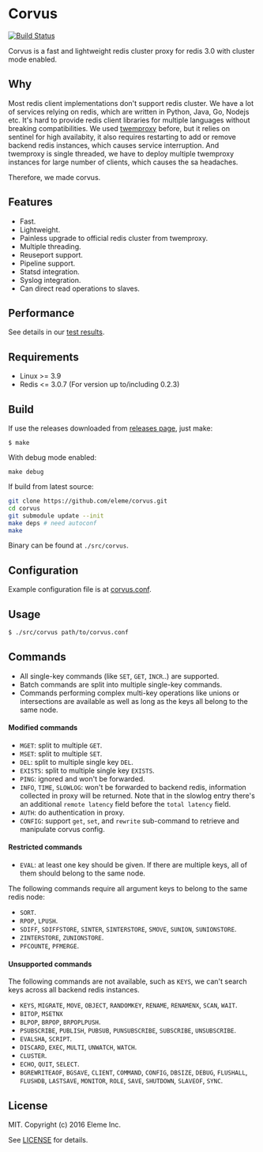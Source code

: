 Corvus
======

[![Build Status](https://travis-ci.org/eleme/corvus.svg)](https://travis-ci.org/eleme/corvus)

Corvus is a fast and lightweight redis cluster proxy for redis 3.0 with cluster mode enabled.

Why
---

Most redis client implementations don't support redis cluster. We have a lot of services relying
on redis, which are written in Python, Java, Go, Nodejs etc. It's hard to provide redis client
libraries for multiple languages without breaking compatibilities. We used [twemproxy](https://github.com/twitter/twemproxy)
before, but it relies on sentinel for high availabity, it also requires restarting to add or
remove backend redis instances, which causes service interruption. And twemproxy is single
threaded, we have to deploy multiple twemproxy instances for large number of clients, which
causes the sa headaches.

Therefore, we made corvus.

Features
--------

* Fast.
* Lightweight.
* Painless upgrade to official redis cluster from twemproxy.
* Multiple threading.
* Reuseport support.
* Pipeline support.
* Statsd integration.
* Syslog integration.
* Can direct read operations to slaves.

Performance
------------

See details in our [test results](docs/lpt.md).

Requirements
------------

* Linux >= 3.9
* Redis <= 3.0.7 (For version up to/including 0.2.3)

Build
-----

If use the releases downloaded from
[releases page](https://github.com/eleme/corvus/releases), just make:

```
$ make
```

With debug mode enabled:

```
make debug
```

If build from latest source:
```bash
git clone https://github.com/eleme/corvus.git
cd corvus
git submodule update --init
make deps # need autoconf
make
```

Binary can be found at `./src/corvus`.

Configuration
-------------

Example configuration file is at [corvus.conf](corvus.conf).

Usage
-----

```bash
$ ./src/corvus path/to/corvus.conf
```

Commands
--------

* All single-key commands (like `SET`, `GET`, `INCR`..) are supported.
* Batch commands are split into multiple single-key commands.
* Commands performing complex multi-key operations like unions or intersections
   are available as well as long as the keys all belong to the same node.

#### Modified commands

* `MGET`: split to multiple `GET`.
* `MSET`: split to multiple `SET`.
* `DEL`: split to multiple single key `DEL`.
* `EXISTS`: split to multiple single key `EXISTS`.
* `PING`: ignored and won't be forwarded.
* `INFO`, `TIME`, `SLOWLOG`: won't be forwarded to backend redis, information collected in proxy
   will be returned. Note that in the slowlog entry there's an additional
   `remote latency` field before the `total latency` field.
* `AUTH`: do authentication in proxy.
* `CONFIG`: support `get`, `set`, and `rewrite` sub-command to retrieve and manipulate corvus config.

#### Restricted commands

* `EVAL`: at least one key should be given. If there are multiple keys, all of
   them should belong to the same node.

The following commands require all argument keys to belong to the same redis node:

* `SORT`.
* `RPOP`, `LPUSH`.
* `SDIFF`, `SDIFFSTORE`, `SINTER`, `SINTERSTORE`, `SMOVE`, `SUNION`, `SUNIONSTORE`.
* `ZINTERSTORE`, `ZUNIONSTORE`.
* `PFCOUNTE`, `PFMERGE`.

#### Unsupported commands

The following commands are not available, such as `KEYS`, we can't search keys across
all backend redis instances.

* `KEYS`, `MIGRATE`, `MOVE`, `OBJECT`, `RANDOMKEY`, `RENAME`, `RENAMENX`, `SCAN`, `WAIT`.
* `BITOP`, `MSETNX`
* `BLPOP`, `BRPOP`, `BRPOPLPUSH`.
* `PSUBSCRIBE`, `PUBLISH`, `PUBSUB`, `PUNSUBSCRIBE`, `SUBSCRIBE`, `UNSUBSCRIBE`.
* `EVALSHA`, `SCRIPT`.
* `DISCARD`, `EXEC`, `MULTI`, `UNWATCH`, `WATCH`.
* `CLUSTER`.
* `ECHO`, `QUIT`, `SELECT`.
* `BGREWRITEAOF`, `BGSAVE`, `CLIENT`, `COMMAND`, `CONFIG`, `DBSIZE`, `DEBUG`, `FLUSHALL`,
   `FLUSHDB`, `LASTSAVE`, `MONITOR`, `ROLE`, `SAVE`, `SHUTDOWN`, `SLAVEOF`, `SYNC`.

License
-------

MIT. Copyright (c) 2016 Eleme Inc.

See [LICENSE](LICENSE) for details.
